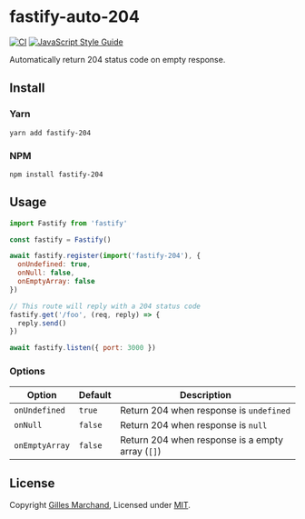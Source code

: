 # fastify-auto-204

[![CI](https://github.com/Shiva127/fastify-204/actions/workflows/ci.yml/badge.svg)](https://github.com/Shiva127/fastify-204/actions/workflows/ci.yml)
[![JavaScript Style Guide](https://img.shields.io/badge/code_style-standard-brightgreen.svg)](https://standardjs.com)

Automatically return 204 status code on empty response.

## Install

### Yarn

```
yarn add fastify-204
```

### NPM

```
npm install fastify-204
```

## Usage

```JavaScript
import Fastify from 'fastify'

const fastify = Fastify()

await fastify.register(import('fastify-204'), {
  onUndefined: true,
  onNull: false,
  onEmptyArray: false
})

// This route will reply with a 204 status code
fastify.get('/foo', (req, reply) => {
  reply.send()
})

await fastify.listen({ port: 3000 })
```

### Options

| Option         | Default | Description                                      |
| -------------- | ------- | ------------------------------------------------ |
| `onUndefined`  | `true`  | Return 204 when response is `undefined`          |
| `onNull`       | `false` | Return 204 when response is `null`               |
| `onEmptyArray` | `false` | Return 204 when response is a empty array (`[]`) |

## License

Copyright [Gilles Marchand](https://github.com/Shiva127), Licensed under [MIT](./LICENSE).
